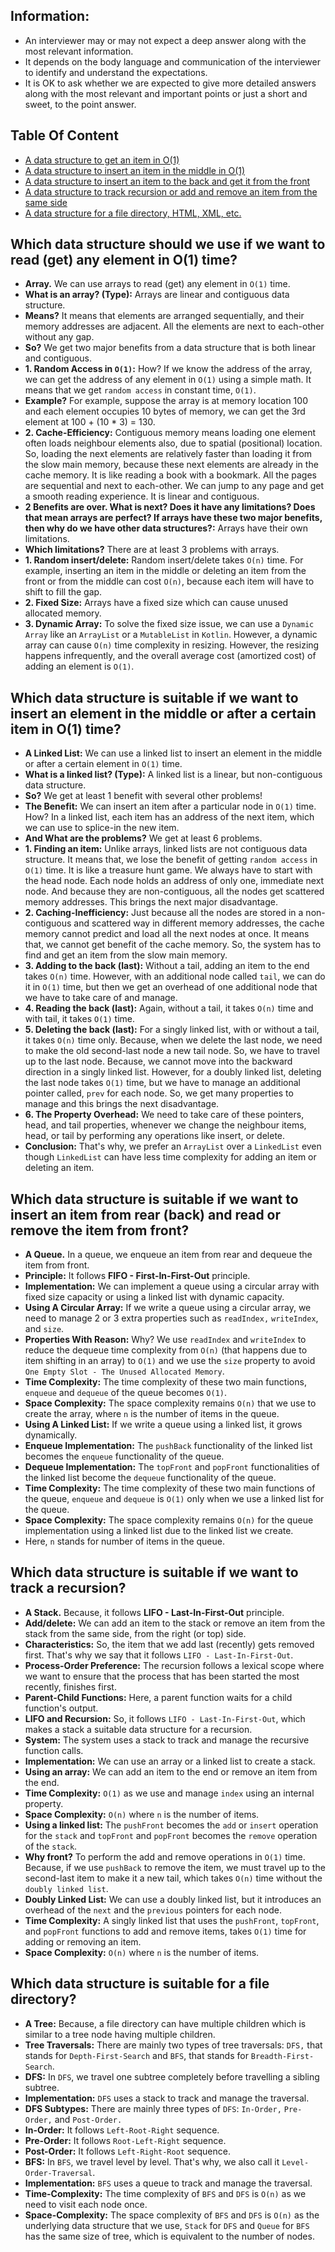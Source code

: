 ## Information:

* An interviewer may or may not expect a deep answer along with the most relevant information.
* It depends on the body language and communication of the interviewer to identify and understand the expectations.
* It is OK to ask whether we are expected to give more detailed answers along with the most relevant and important points or just a short and sweet, to the point answer.

## Table Of Content
- [A data structure to get an item in O(1)](#which-data-structure-should-we-use-if-we-want-to-read-get-any-element-in-o1-time)
- [A data structure to insert an item in the middle in O(1)](#which-data-structure-is-suitable-if-we-want-to-insert-an-element-in-the-middle-or-after-a-certain-item-in-o1-time)
- [A data structure to insert an item to the back and get it from the front](#which-data-structure-is-suitable-if-we-want-to-insert-an-item-from-rear-back-and-read-or-remove-the-item-from-front)
- [A data structure to track recursion or add and remove an item from the same side](#which-data-structure-is-suitable-if-we-want-to-track-a-recursion)
- [A data structure for a file directory, HTML, XML, etc.](#which-data-structure-is-suitable-for-a-file-directory)

## Which data structure should we use if we want to read (get) any element in O(1) time?

* **Array.** We can use arrays to read (get) any element in `O(1)` time.
* **What is an array? (Type):** Arrays are linear and contiguous data structure.
* **Means?** It means that elements are arranged sequentially, and their memory addresses are adjacent. All the elements are next to each-other without any gap. 
* **So?** We get two major benefits from a data structure that is both linear and contiguous. 
* **1. Random Access in `O(1)`:** How? If we know the address of the array, we can get the address of any element in `O(1)` using a simple math. It means that we get `random access` in constant time, `O(1)`.
* **Example?** For example, suppose the array is at memory location 100 and each element occupies 10 bytes of memory, we can get the 3rd element at 100 + (10 * 3) = 130.
* **2. Cache-Efficiency:** Contiguous memory means loading one element often loads neighbour elements also, due to spatial (positional) location. So, loading the next elements are relatively faster than loading it from the slow main memory, because these next elements are already in the cache memory. It is like reading a book with a bookmark. All the pages are sequential and next to each-other. We can jump to any page and get a smooth reading experience. It is linear and contiguous.
* **2 Benefits are over. What is next? Does it have any limitations? Does that mean arrays are perfect? If arrays have these two major benefits, then why do we have other data structures?:** Arrays have their own limitations. 
* **Which limitations?** There are at least 3 problems with arrays. 
* **1. Random insert/delete:** Random insert/delete takes `O(n)` time. For example, inserting an item in the middle or deleting an item from the front or from the middle can cost `O(n)`, because each item will have to shift to fill the gap.
* **2. Fixed Size:** Arrays have a fixed size which can cause unused allocated memory.
* **3. Dynamic Array:** To solve the fixed size issue, we can use a `Dynamic Array` like an `ArrayList` or a `MutableList` in `Kotlin`. However, a dynamic array can cause `O(n)` time complexity in resizing. However, the resizing happens infrequently, and the overall average cost (amortized cost) of adding an element is `O(1)`.
 

## Which data structure is suitable if we want to insert an element in the middle or after a certain item in O(1) time?

* **A Linked List:** We can use a linked list to insert an element in the middle or after a certain element in `O(1)` time.
* **What is a linked list? (Type):** A linked list is a linear, but non-contiguous data structure.
* **So?** We get at least 1 benefit with several other problems! 
* **The Benefit:** We can insert an item after a particular node in `O(1)` time. How? In a linked list, each item has an address of the next item, which we can use to splice-in the new item.
* **And What are the problems?** We get at least 6 problems.
* **1. Finding an item:** Unlike arrays, linked lists are not contiguous data structure. It means that, we lose the benefit of getting `random access` in `O(1)` time. It is like a treasure hunt game. We always have to start with the head node. Each node holds an address of only one, immediate next node. And because they are non-contiguous, all the nodes get scattered memory addresses. This brings the next major disadvantage.
* **2. Caching-Inefficiency:** Just because all the nodes are stored in a non-contiguous and scattered way in different memory addresses, the cache memory cannot predict and load all the next nodes at once. It means that, we cannot get benefit of the cache memory. So, the system has to find and get an item from the slow main memory.  
* **3. Adding to the back (last):** Without a tail, adding an item to the end takes `O(n)` time. However, with an additional node called `tail`, we can do it in `O(1)` time, but then we get an overhead of one additional node that we have to take care of and manage.
* **4. Reading the back (last):** Again, without a tail, it takes `O(n)` time and with tail, it takes `O(1)` time.
* **5. Deleting the back (last):** For a singly linked list, with or without a tail, it takes `O(n)` time only. Because, when we delete the last node, we need to make the old second-last node a new tail node. So, we have to travel up to the last node. Because, we cannot move into the backward direction in a singly linked list. However, for a doubly linked list, deleting the last node takes `O(1)` time, but we have to manage an additional pointer called, `prev` for each node. So, we get many properties to manage and this brings the next disadvantage.   
* **6. The Property Overhead:** We need to take care of these pointers, head, and tail properties, whenever we change the neighbour items, head, or tail by performing any operations like insert, or delete.
* **Conclusion:** That's why, we prefer an `ArrayList` over a `LinkedList` even though `LinkedList` can have less time complexity for adding an item or deleting an item. 

## Which data structure is suitable if we want to insert an item from rear (back) and read or remove the item from front?

* **A Queue.** In a queue, we enqueue an item from rear and dequeue the item from front.
* **Principle:** It follows **FIFO - First-In-First-Out** principle.
* **Implementation:** We can implement a queue using a circular array with fixed size capacity or using a linked list with dynamic capacity.
* **Using A Circular Array:** If we write a queue using a circular array, we need to manage 2 or 3 extra properties such as `readIndex,` `writeIndex`, and `size`.
* **Properties With Reason:** Why? We use `readIndex` and `writeIndex` to reduce the dequeue time complexity from `O(n)` (that happens due to item shifting in an array) to `O(1)` and we use the `size` property to avoid `One Empty Slot - The Unused Allocated Memory`.
* **Time Complexity:** The time complexity of these two main functions, `enqueue` and `dequeue` of the queue becomes `O(1)`.
* **Space Complexity:** The space complexity remains `O(n)` that we use to create the array, where `n` is the number of items in the queue.
* **Using A Linked List:** If we write a queue using a linked list, it grows dynamically.
* **Enqueue Implementation:** The `pushBack` functionality of the linked list becomes the `enqueue` functionality of the queue.
* **Dequeue Implementation:** The `topFront` and `popFront` functionalities of the linked list become the `dequeue` functionality of the queue.
* **Time Complexity:** The time complexity of these two main functions of the queue, `enqueue` and `dequeue` is `O(1)` only when we use a linked list for the queue.
* **Space Complexity:** The space complexity remains `O(n)` for the queue implementation using a linked list due to the linked list we create.
* Here, `n` stands for number of items in the queue.

## Which data structure is suitable if we want to track a recursion?

* **A Stack.** Because, it follows **LIFO - Last-In-First-Out** principle.
* **Add/delete:** We can add an item to the stack or remove an item from the stack from the same side, from the right (or top) side.
* **Characteristics:** So, the item that we add last (recently) gets removed first. That's why we say that it follows `LIFO - Last-In-First-Out`.
* **Process-Order Preference:** The recursion follows a lexical scope where we want to ensure that the process that has been started the most recently, finishes first.
* **Parent-Child Functions:** Here, a parent function waits for a child function's output.
* **LIFO and Recursion:** So, it follows `LIFO - Last-In-First-Out`, which makes a stack a suitable data structure for a recursion.
* **System:** The system uses a stack to track and manage the recursive function calls.
* **Implementation:** We can use an array or a linked list to create a stack.
* **Using an array:** We can add an item to the end or remove an item from the end.
* **Time Complexity:** `O(1)` as we use and manage `index` using an internal property.
* **Space Complexity:** `O(n)` where `n` is the number of items.
* **Using a linked list:** The `pushFront` becomes the `add` or `insert` operation for the `stack` and `topFront` and `popFront` becomes the `remove` operation of the `stack`.
* **Why front?** To perform the add and remove operations in `O(1)` time. Because, if we use `pushBack` to remove the item, we must travel up to the second-last item to make it a new tail, which takes `O(n)` time without the `doubly linked list`.
* **Doubly Linked List:** We can use a doubly linked list, but it introduces an overhead of the `next` and the `previous` pointers for each node.
* **Time Complexity:** A singly linked list that uses the `pushFront`, `topFront`, and `popFront` functions to add and remove items, takes `O(1)` time for adding or removing an item.
* **Space Complexity:** `O(n)` where `n` is the number of items.

## Which data structure is suitable for a file directory?

* **A Tree:** Because, a file directory can have multiple children which is similar to a tree node having multiple children.
* **Tree Traversals:** There are mainly two types of tree traversals: `DFS,` that stands for `Depth-First-Search` and `BFS`, that stands for `Breadth-First-Search`.
* **DFS:** In `DFS`, we travel one subtree completely before travelling a sibling subtree.
* **Implementation:** `DFS` uses a stack to track and manage the traversal.
* **DFS Subtypes:** There are mainly three types of `DFS`: `In-Order,` `Pre-Order,` and `Post-Order.`
* **In-Order:** It follows `Left-Root-Right` sequence.
* **Pre-Order:** It follows `Root-Left-Right` sequence.
* **Post-Order:** It follows `Left-Right-Root` sequence.
* **BFS:** In `BFS`, we travel level by level. That's why, we also call it `Level-Order-Traversal`.
* **Implementation:** `BFS` uses a queue to track and manage the traversal.
* **Time-Complexity:** The time complexity of `BFS` and `DFS` is `O(n)` as we need to visit each node once.
* **Space-Complexity:** The space complexity of `BFS` and `DFS` is `O(n)` as the underlying data structure that we use, `Stack` for `DFS` and `Queue` for `BFS` has the same size of tree, which is equivalent to the number of nodes. 

